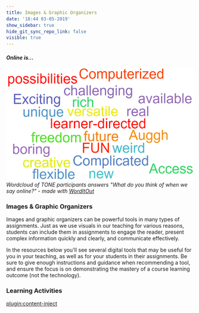 ```yaml
---
title: Images & Graphic Organizers
date: '18:44 03-05-2019'
show_sidebar: true
hide_git_sync_repo_link: false
visible: true
---
```


#### *Online is...*

![](online-adjectives.png)
*Wordcloud of TONE participants answers "What do you think of when we say online?" - made with [WordItOut](https://worditout.com/)*

### Images & Graphic Organizers

Images and graphic organizers can be powerful tools in many types of assignments. Just as we use visuals in our teaching for various reasons, students can include them in assignments to engage the reader, present complex information quickly and clearly, and communicate effectively.

In the resources below you'll see several digital tools that may be useful for you in your teaching, as well as for your students in their assignments.  Be sure to give enough instructions and guidance when recommending a tool, and ensure the focus is on demonstrating the mastery of a course learning outcome (not the technology).


### Learning Activities
[plugin:content-inject](../../_3-10)
